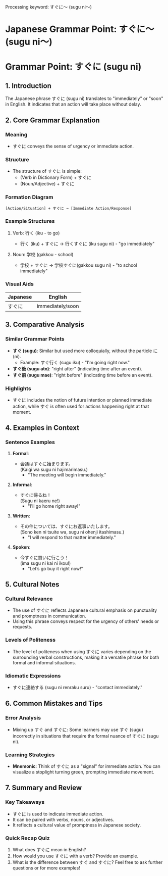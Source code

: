 Processing keyword: すぐに～ (sugu ni～)
# Japanese Grammar Point: すぐに～ (sugu ni～)
# Grammar Point: すぐに (sugu ni)
## 1. Introduction
The Japanese phrase すぐに (sugu ni) translates to "immediately" or "soon" in English. It indicates that an action will take place without delay.
## 2. Core Grammar Explanation
### Meaning
- すぐに conveys the sense of urgency or immediate action.
  
### Structure
- The structure of すぐに is simple:
  - (Verb in Dictionary Form) + すぐに
  - (Noun/Adjective) + すぐに
### Formation Diagram
```
[Action/Situation] + すぐに → [Immediate Action/Response]
```
### Example Structures
1. Verb: 行く (iku - to go)
   - 行く (iku) + すぐに → 行くすぐに (iku sugu ni) - "go immediately"
   
2. Noun: 学校 (gakkou - school)
   - 学校 + すぐに → 学校すぐに(gakkou sugu ni) - "to school immediately"
### Visual Aids
| Japanese | English           |
|----------|-------------------|
| すぐに   | immediately/soon   |
## 3. Comparative Analysis
### Similar Grammar Points
- **すぐ (sugu)**: Similar but used more colloquially, without the particle に (ni).
  - Example: すぐ行く (sugu iku) - "I'm going right now."
- **すぐ後 (sugu ato)**: "right after" (indicating time after an event).
- **すぐ前 (sugu mae)**: "right before" (indicating time before an event).
### Highlights
- すぐに includes the notion of future intention or planned immediate action, while すぐ is often used for actions happening right at that moment.
## 4. Examples in Context
### Sentence Examples
1. **Formal**: 
   - 会議はすぐに始まります。  
     (Kaigi wa sugu ni hajimarimasu.)
     - "The meeting will begin immediately."
  
2. **Informal**: 
   - すぐに帰るね！  
     (Sugu ni kaeru ne!)
     - "I'll go home right away!"
  
3. **Written**: 
   - その件については、すぐにお返事いたします。  
     (Sono ken ni tsuite wa, sugu ni ohenji itashimasu.)
     - "I will respond to that matter immediately."
4. **Spoken**: 
   - 今すぐに買いに行こう！  
     (ima sugu ni kai ni ikou!)
     - "Let’s go buy it right now!"
## 5. Cultural Notes
### Cultural Relevance
- The use of すぐに reflects Japanese cultural emphasis on punctuality and promptness in communication. 
- Using this phrase conveys respect for the urgency of others' needs or requests.
### Levels of Politeness
- The level of politeness when using すぐに varies depending on the surrounding verbal constructions, making it a versatile phrase for both formal and informal situations.
### Idiomatic Expressions
- すぐに連絡する (sugu ni renraku suru) - "contact immediately."
## 6. Common Mistakes and Tips
### Error Analysis
- Mixing up すぐ and すぐに: Some learners may use すぐ (sugu) incorrectly in situations that require the formal nuance of すぐに (sugu ni).
### Learning Strategies
- **Mnemonic**: Think of すぐに as a "signal" for immediate action. You can visualize a stoplight turning green, prompting immediate movement.
## 7. Summary and Review
### Key Takeaways
- すぐに is used to indicate immediate action.
- It can be paired with verbs, nouns, or adjectives.
- It reflects a cultural value of promptness in Japanese society.
### Quick Recap Quiz
1. What does すぐに mean in English?
2. How would you use すぐに with a verb? Provide an example.
3. What is the difference between すぐ and すぐに?
Feel free to ask further questions or for more examples!
